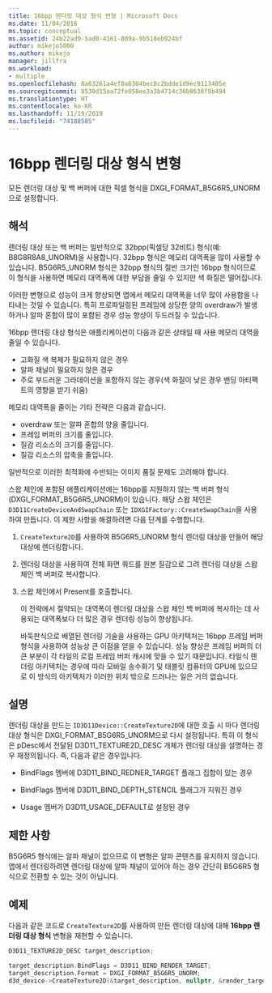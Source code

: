 ```yaml
---
title: 16bpp 렌더링 대상 형식 변형 | Microsoft Docs
ms.date: 11/04/2016
ms.topic: conceptual
ms.assetid: 24b22ad9-5ad0-4161-809a-9b518eb924bf
author: mikejo5000
ms.author: mikejo
manager: jillfra
ms.workload:
- multiple
ms.openlocfilehash: 8a63261a4ef8a6304bec8c2bdde1d9ec9113405e
ms.sourcegitcommit: 8530d15aa72fe058ee3a3b4714c36b8638f8b494
ms.translationtype: HT
ms.contentlocale: ko-KR
ms.lasthandoff: 11/19/2019
ms.locfileid: "74188585"
---
```

# <a name="16-bpp-render-target-format-variant"></a>16bpp 렌더링 대상 형식 변형
모든 렌더링 대상 및 백 버퍼에 대한 픽셀 형식을 DXGI_FORMAT_B5G6R5_UNORM으로 설정합니다.

## <a name="interpretation"></a>해석
 렌더링 대상 또는 백 버퍼는 일반적으로 32bpp(픽셀당 32비트) 형식(예: B8G8R8A8_UNORM)을 사용합니다. 32bpp 형식은 메모리 대역폭을 많이 사용할 수 있습니다. B5G6R5_UNORM 형식은 32bpp 형식의 절반 크기인 16bpp 형식이므로 이 형식을 사용하면 메모리 대역폭에 대한 부담을 줄일 수 있지만 색 화질은 떨어집니다.

 이러한 변형으로 성능이 크게 향상되면 앱에서 메모리 대역폭을 너무 많이 사용함을 나타내는 것일 수 있습니다. 특히 프로파일링된 프레임에 상당한 양의 overdraw가 발생하거나 알파 혼합이 많이 포함된 경우 성능 향상이 두드러질 수 있습니다.

16bpp 렌더링 대상 형식은 애플리케이션이 다음과 같은 상태일 때 사용 메모리 대역을 줄일 수 있습니다.
- 고화질 색 복제가 필요하지 않은 경우
- 알파 채널이 필요하지 않은 경우
- 주로 부드러운 그라데이션을 포함하지 않는 경우(색 화질이 낮은 경우 밴딩 아티팩트의 영향을 받기 쉬움)

메모리 대역폭을 줄이는 기타 전략은 다음과 같습니다.
- overdraw 또는 알파 혼합의 양을 줄입니다.
- 프레임 버퍼의 크기를 줄입니다.
- 질감 리소스의 크기를 줄입니다.
- 질감 리소스의 압축을 줄입니다.

일반적으로 이러한 최적화에 수반되는 이미지 품질 문제도 고려해야 합니다.

스왑 체인에 포함된 애플리케이션에는 16bpp를 지원하지 않는 백 버퍼 형식(DXGI_FORMAT_B5G6R5_UNORM)이 있습니다. 해당 스왑 체인은 `D3D11CreateDeviceAndSwapChain` 또는 `IDXGIFactory::CreateSwapChain`을 사용하여 만듭니다. 이 제한 사항을 해결하려면 다음 단계를 수행합니다.
1. `CreateTexture2D`를 사용하여 B5G6R5_UNORM 형식 렌더링 대상을 만들어 해당 대상에 렌더링합니다.
2. 렌더링 대상을 사용하여 전체 화면 쿼드를 원본 질감으로 그려 렌더링 대상을 스왑 체인 백 버퍼로 복사합니다.
3. 스왑 체인에서 Present를 호출합니다.

   이 전략에서 절약되는 대역폭이 렌더링 대상을 스왑 체인 백 버퍼에 복사하는 데 사용되는 대역폭보다 더 많은 경우 렌더링 성능이 향상됩니다.

   바둑판식으로 배열된 렌더링 기술을 사용하는 GPU 아키텍처는 16bpp 프레임 버퍼 형식을 사용하여 성능상 큰 이점을 얻을 수 있습니다. 성능 향상은 프레임 버퍼의 더 큰 부분이 각 타일의 로컬 프레임 버퍼 캐시에 맞을 수 있기 때문입니다. 타일식 렌더링 아키텍처는 경우에 따라 모바일 송수화기 및 태블릿 컴퓨터의 GPU에 있으므로 이 방식의 아키텍처가 이러한 위치 밖으로 드러나는 일은 거의 없습니다.

## <a name="remarks"></a>설명
 렌더링 대상을 만드는 `ID3D11Device::CreateTexture2D`에 대한 호출 시 마다 렌더링 대상 형식은 DXGI_FORMAT_B5G6R5_UNORM으로 다시 설정됩니다. 특히 이 형식은 pDesc에서 전달된 D3D11_TEXTURE2D_DESC 개체가 렌더링 대상을 설명하는 경우 재정의됩니다. 즉, 다음과 같은 경우입니다.

- BindFlags 멤버에 D3D11_BIND_REDNER_TARGET 플래그 집합이 있는 경우

- BindFlags 멤버에 D3D11_BIND_DEPTH_STENCIL 플래그가 지워진 경우

- Usage 멤버가 D3D11_USAGE_DEFAULT로 설정된 경우

## <a name="restrictions-and-limitations"></a>제한 사항
 B5G6R5 형식에는 알파 채널이 없으므로 이 변형은 알파 콘텐츠를 유지하지 않습니다. 앱에서 렌더링하려면 렌더링 대상에 알파 채널이 있어야 하는 경우 간단히 B5G6R5 형식으로 전환할 수 있는 것이 아닙니다.

## <a name="example"></a>예제
 다음과 같은 코드로 `CreateTexture2D`를 사용하여 만든 렌더링 대상에 대해 **16bpp 렌더링 대상 형식** 변형을 재현할 수 있습니다.

```cpp
D3D11_TEXTURE2D_DESC target_description;

target_description.BindFlags = D3D11_BIND_RENDER_TARGET;
target_description.Format = DXGI_FORMAT_B5G6R5_UNORM;
d3d_device->CreateTexture2D(&target_description, nullptr, &render_target);
```
